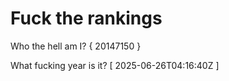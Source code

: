 # Fuck the rankings

Who the hell am I?
{ 20147150 }

What fucking year is it?
[ 2025-06-26T04:16:40Z ]
